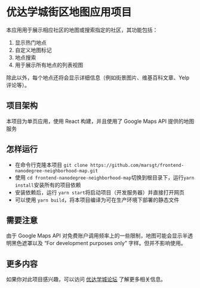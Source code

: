 # 优达学城街区地图应用项目

本应用用于展示相应社区的地图或搜索指定的社区，其功能包括：

1. 显示热门地点
2. 自定义地图标记
3. 地点搜索
4. 用于展示所有地点的列表视图

除此以外，每个地点还将会显示详细信息（例如街景图片、维基百科文章、Yelp 评论等）。

## 项目架构
本项目为单页应用，使用 React 构建，并且使用了 Google Maps API 提供的地图服务

## 怎样运行
- 在命令行克隆本项目 `git clone https://github.com/marsgt/frontend-nanodegree-neighborhood-map.git`
- 使用 `cd frontend-nanodegree-neighborhood-map`切换到根目录下，运行`yarn install`安装所有的项目依赖
- 安装依赖后，运行 `yarn start`将启动项目（开发服务器）并直接打开网页
- 可以使用 `yarn build`，将本项目编译为可在生产环境下部署的静态文件

## 需要注意
由于 Google Maps API 对免费账户调用频率上的一些限制，地图可能会显示半透明黑色遮罩以及 “For development purposes only” 字样。但并不影响使用。

## 更多内容
如果你对此项目感兴趣，可以访问 [优达学城论坛](https://discussions.youdaxue.com/c/fend/nd001-neighborhood-map-project) 了解更多相关信息。